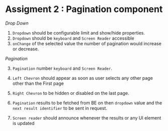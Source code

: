 # Assigment 2 : Pagination component

_Drop Down_

1. `Dropdown` should be configurable limit and show/hide properties.
2. `Dropdown` should be `keyboard` and `Screen Reader` accessible
3. `onChange` of the selected value the number of pagination would increase or decrease.

  

_Pagination_

3. `Pagination` number `keyboard` and `Screen Reader`.
4. `Left Chevron` should appear as soon as user selects any other page other than the First page
5. `Right Chevron` to be hidden or disabled on the last page.

  
6. `Pagination` results to be fetched from BE on then `dropdown` value and the `next result identifier` to be sent in request.
7.  `Screen reader` should announce whenever the results or any UI element is updated
